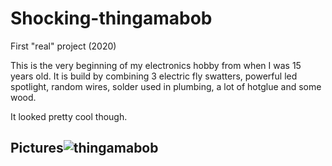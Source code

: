 # Shocking-thingamabob
First "real" project (2020)

This is the very beginning of my electronics hobby from when I was 15 years old. 
It is build by combining 3 electric fly swatters, powerful led spotlight, random wires, solder used in plumbing, a lot of hotglue and some wood.

 It looked pretty cool though.

## Pictures![thingamabob](https://github.com/user-attachments/assets/19fac1fe-d162-46e5-80e2-d4ecc1e734ef)

